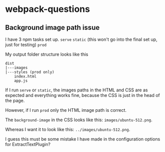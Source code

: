 # webpack-questions
## Background image path issue

I have 3 npm tasks set up.
``serve``
``static`` (this won't go into the final set up, just for testing)
``prod``

My output folder structure looks like this
	
	dist
	|---images
	|---styles (prod only)
		index.html
		app.js

If I run ``serve`` or ``static``, the images paths in the HTML and CSS are as expected and everything works fine, because the CSS is just in the head of the page.

However, if I run ``prod`` only the HTML image path is correct.

The ``background-image`` in the CSS looks like this: ``images/ubuntu-512.png``.

Whereas I want it to look like this: ``../images/ubuntu-512.png``.

I guess this must be some mistake I have made in the configuration options for ExtractTextPlugin?


